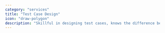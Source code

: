 ```yaml
---
category: "services"
title: "Test Case Design"
icon: "draw-polygon"
description: "Skillful in designing test cases, knows the difference between a test step and a test case."
---
```

